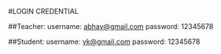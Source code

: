 #LOGIN CREDENTIAL

##Teacher:
username: abhay@gmail.com
password: 12345678

##Student:
username: vk@gmail.com
password: 12345678
